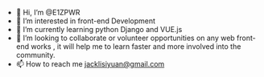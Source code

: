 - 👋 Hi, I’m @E1ZPWR
- 👀 I’m interested in front-end Development
- 🌱 I’m currently learning python Django and VUE.js
- 💞️ I’m looking to collaborate or volunteer opportunities on any web front-end works , it will help me to learn faster and more involved into the community.
- 📫 How to reach me jacklisiyuan@gmail.com

<!---
E1ZPWR/E1ZPWR is a ✨ special ✨ repository because its `README.md` (this file) appears on your GitHub profile.
You can click the Preview link to take a look at your changes.
--->
